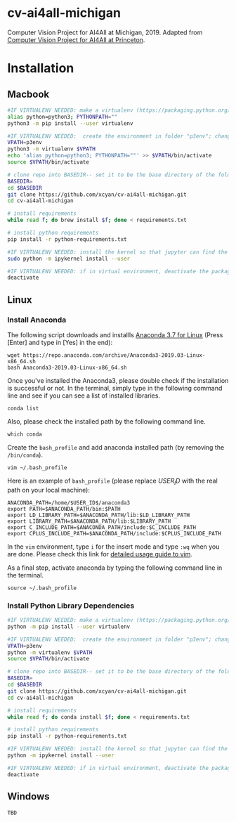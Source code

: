 # cv-ai4all-michigan
Computer Vision Project for AI4All at Michigan, 2019.
Adapted from [Computer Vision Project for AI4All at Princeton](https://github.com/lujonathanh/cv-ai4all-pton).

# Installation

## Macbook
```BASH
#IF VIRTUALENV NEEDED: make a virtualenv (https://packaging.python.org/guides/installing-using-pip-and-virtualenv/)
alias python=python3; PYTHONPATH=""
python3 -m pip install --user virtualenv

#IF VIRTUALENV NEEDED:  create the environment in folder "p3env"; change p3env to any path you'd like
VPATH=p3env
python3 -m virtualenv $VPATH
echo 'alias python=python3; PYTHONPATH=""' >> $VPATH/bin/activate
source $VPATH/bin/activate

# clone repo into BASEDIR-- set it to be the base directory of the folder
BASEDIR=
cd $BASEDIR
git clone https://github.com/xcyan/cv-ai4all-michigan.git
cd cv-ai4all-michigan

# install requirements
while read f; do brew install $f; done < requirements.txt

# install python requirements
pip install -r python-requirements.txt

#IF VIRTUALENV NEEDED: install the kernel so that jupyter can find the ipykernel
sudo python -m ipykernel install --user

#IF VIRTUALENV NEEDED: if in virtual environment, deactivate the package
deactivate
```

## Linux
### Install Anaconda
The following script downloads and installls [Anaconda 3.7 for Linux](https://repo.anaconda.com/archive/Anaconda3-2019.03-Linux-x86_64.sh) (Press [Enter] and type in [Yes] in the end):
```
wget https://repo.anaconda.com/archive/Anaconda3-2019.03-Linux-x86_64.sh
bash Anaconda3-2019.03-Linux-x86_64.sh
```
Once you've installed the Anaconda3, please double check if the installation is successful or not.
In the terminal, simply type in the following command line and see if you can see a list of installed libraries.
```
conda list
```
Also, please check the installed path by the following command line.
```
which conda
```
Create the ```bash_profile``` and add anaconda installed path (by removing the ```/bin/conda```).
```
vim ~/.bash_profile
```
Here is an example of ```bash_profile``` (please replace $USER_ID$ with the real path on your local machine):
```
ANACONDA_PATH=/home/$USER_ID$/anaconda3
export PATH=$ANACONDA_PATH/bin:$PATH
export LD_LIBRARY_PATH=$ANACONDA_PATH/lib:$LD_LIBRARY_PATH
export LIBRARY_PATH=$ANACONDA_PATH/lib:$LIBRARY_PATH
export C_INCLUDE_PATH=$ANACONDA_PATH/include:$C_INCLUDE_PATH
export CPLUS_INCLUDE_PATH=$ANACONDA_PATH/include:$CPLUS_INCLUDE_PATH
```
In the ```vim``` environment, type ```i``` for the insert mode and type ```:wq``` when you are done.
Please check this link for [detailed usage guide to vim](https://www.howtoforge.com/vim-basics).

As a final step, activate anaconda by typing the following command line in the terminal.
```
source ~/.bash_profile
```

### Install Python Library Dependencies
```BASH
#IF VIRTUALENV NEEDED: make a virtualenv (https://packaging.python.org/guides/installing-using-pip-and-virtualenv/)
python -m pip install --user virtualenv

#IF VIRTUALENV NEEDED:  create the environment in folder "p3env"; change p3env to any path you'd like
VPATH=p3env
python -m virtualenv $VPATH
source $VPATH/bin/activate

# clone repo into BASEDIR-- set it to be the base directory of the folder
BASEDIR=
cd $BASEDIR
git clone https://github.com/xcyan/cv-ai4all-michigan.git
cd cv-ai4all-michigan

# install requirements
while read f; do conda install $f; done < requirements.txt

# install python requirements
pip install -r python-requirements.txt

#IF VIRTUALENV NEEDED: install the kernel so that jupyter can find the ipykernel
python -m ipykernel install --user

#IF VIRTUALENV NEEDED: if in virtual environment, deactivate the package
deactivate
```

## Windows
```
TBD
```
